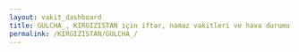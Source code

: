 ```yaml
---
layout: vakit_dashboard
title: GULCHA_, KIRGIZISTAN için iftar, namaz vakitleri ve hava durumu - ilçe/eyalet seç
permalink: /KIRGIZISTAN/GULCHA_/
---
```


<script type="text/javascript">
  var GLOBAL_COUNTRY = 'KIRGIZISTAN';
  var GLOBAL_CITY = 'GULCHA_';
  var GLOBAL_STATE = '';
  var lat = 72;
  var lon = 21;
</script>
